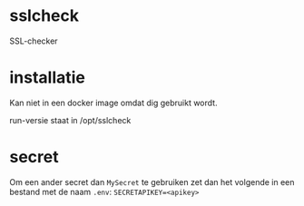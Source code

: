 # sslcheck
SSL-checker

# installatie
Kan niet in een docker image omdat dig gebruikt wordt.

run-versie staat in /opt/sslcheck

# secret
Om een ander secret dan `MySecret` te gebruiken zet dan het volgende in een bestand met de naam `.env`:
`SECRETAPIKEY=<apikey>`
